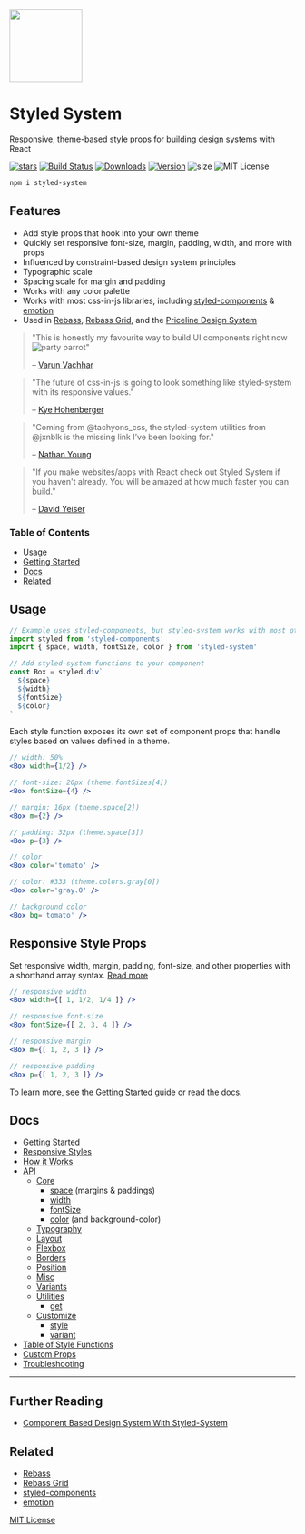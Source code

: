 
<img src='https://jxnblk.com/styled-system/logo.svg' width='128' height='128' />

# Styled System

Responsive, theme-based style props for building design systems with React

[![stars][]][github]
[![Build Status][ci]][travis]
[![Downloads][]][npm]
[![Version][]][npm]
![size][]
![MIT License][license]

[ci]: https://flat.badgen.net/travis/jxnblk/styled-system
[version]: https://flat.badgen.net/npm/v/styled-system
[downloads]: https://flat.badgen.net/npm/dw/styled-system
[license]: https://flat.badgen.net/badge/license/MIT/blue
[stars]: https://flat.badgen.net/github/stars/jxnblk/styled-system
[size]: https://flat.badgen.net/bundlephobia/minzip/styled-system

[npm]: https://npmjs.com/package/styled-system
[travis]: https://travis-ci.org/jxnblk/styled-system
[github]: https://github.com/jxnblk/styled-system


```sh
npm i styled-system
```

## Features

- Add style props that hook into your own theme
- Quickly set responsive font-size, margin, padding, width, and more with props
- Influenced by constraint-based design system principles
- Typographic scale
- Spacing scale for margin and padding
- Works with any color palette
- Works with most css-in-js libraries, including [styled-components][] & [emotion][emotion]
- Used in [Rebass](https://rebassjs.org), [Rebass Grid](https://grid.rebassjs.org/), and the [Priceline Design System](https://github.com/pricelinelabs/design-system)

> "This is honestly my favourite way to build UI components right now ![party parrot][party-parrot]"
>
> – [Varun Vachhar][varun-post]

[party-parrot]: https://github.com/jmhobbs/cultofthepartyparrot.com/raw/master/parrots/parrot.gif

<!--
> "Fantastic set of tools that offer the ease and API of tachyons/functional CSS but, are way more customisable."
>
> – [Varun Vachhar](https://mobile.twitter.com/winkerVSbecks/status/955619873463431168)
-->

> "The future of css-in-js is going to look something like styled-system with its responsive values."<br/>
>
> – [Kye Hohenberger](https://mobile.twitter.com/tkh44/status/905474043729416192)

> "Coming from @tachyons_css, the styled-system utilities from @jxnblk is the missing link I’ve been looking for."<br/>
>
> – [Nathan Young](https://mobile.twitter.com/nathanyoung/status/891353221880360960)

> "If you make websites/apps with React check out Styled System if you haven't already. You will be amazed at how much faster you can build."
>
> – [David Yeiser][david-tweet]

[dalgleish]: https://mobile.twitter.com/markdalgleish/status/913191186944241665
[mrmrs]: https://mobile.twitter.com/mrmrs_/status/913189805055401984

<!--

todo: react-scripts is borked

## Try It Out

Try the [examples](examples) on CodeSandbox

- [Basic](https://codesandbox.io/s/github/jxnblk/styled-system/tree/master/examples/basic)
- [Emotion](https://codesandbox.io/s/github/jxnblk/styled-system/tree/master/examples/emotion)
- [Theme Aliases](https://codesandbox.io/s/github/jxnblk/styled-system/tree/master/examples/theme-aliases)

-->


### Table of Contents

- [Usage](#usage)
- [Getting Started](#getting-started)
- [Docs](#docs)
- [Related](#related)

## Usage

```jsx
// Example uses styled-components, but styled-system works with most other css-in-js libraries as well
import styled from 'styled-components'
import { space, width, fontSize, color } from 'styled-system'

// Add styled-system functions to your component
const Box = styled.div`
  ${space}
  ${width}
  ${fontSize}
  ${color}
`
```

Each style function exposes its own set of component props
that handle styles based on values defined in a theme.

```jsx
// width: 50%
<Box width={1/2} />

// font-size: 20px (theme.fontSizes[4])
<Box fontSize={4} />

// margin: 16px (theme.space[2])
<Box m={2} />

// padding: 32px (theme.space[3])
<Box p={3} />

// color
<Box color='tomato' />

// color: #333 (theme.colors.gray[0])
<Box color='gray.0' />

// background color
<Box bg='tomato' />
```

## Responsive Style Props

Set responsive width, margin, padding, font-size, and other properties with a shorthand array syntax.
[Read more](docs/responsive-styles.md)

```jsx
// responsive width
<Box width={[ 1, 1/2, 1/4 ]} />

// responsive font-size
<Box fontSize={[ 2, 3, 4 ]} />

// responsive margin
<Box m={[ 1, 2, 3 ]} />

// responsive padding
<Box p={[ 1, 2, 3 ]} />
```

To learn more, see the [Getting Started](docs/getting-started.md) guide or read the docs.

<!-- link shims for previous readme -->
<a name='getting-started'></a>
<a name='how-it-works'></a>
<a name='responsive-styles'></a>
<a name='api'></a>
<a name='system-components'></a>
<a name='default-theme'></a>
<a name='troubleshooting'></a>
<a name='cleanelement'></a>

## Docs


- [Getting Started](docs/getting-started.md)
- [Responsive Styles](docs/responsive-styles.md)
- [How it Works](docs/how-it-works.md)
- [API](docs/api.md)
  - [Core](docs/api.md#core)
    - [space](docs/api.md#space) (margins & paddings)
    - [width](docs/api.md#width)
    - [fontSize](docs/api.md#fontsize)
    - [color](docs/api.md#color) (and background-color)
  - [Typography](docs/api.md#typography)
  - [Layout](docs/api.md#layout)
  - [Flexbox](docs/api.md#flexbox)
  - [Borders](docs/api.md#borders)
  - [Position](docs/api.md#position)
  - [Misc](docs/api.md#misc)
  - [Variants](docs/api.md#variants)
  - [Utilities](docs/api.md#utilities)
    - [get](docs/api.md#get)
  - [Customize](docs/api.md#customize)
    - [style](docs/api.md#style)
    - [variant](docs/api.md#variant)
- [Table of Style Functions](docs/table.md)
- [Custom Props](docs/custom-props.md)
- [Troubleshooting](docs/troubleshooting.md)


---

## Further Reading

- [Component Based Design System With Styled-System][varun-post]


## Related

- [Rebass](https://rebassjs.org)
- [Rebass Grid](https://grid.rebassjs.org)
- [styled-components][]
- [emotion][]

[styled-components]: https://github.com/styled-components/styled-components
[emotion]: https://github.com/emotion-js/emotion
[varun-post]: https://varun.ca/styled-system/
[david-tweet]: https://mobile.twitter.com/davidyeiser/status/965920740582285312

<!-- new links -->
[cole-tweet]: https://mobile.twitter.com/colebemis/status/996565848138526721
[mrmrs-elements]: https://github.com/mrmrs/elements
[broccs-react-starter]: https://github.com/broccolini/react-website-starter
[dalgleish]: https://mobile.twitter.com/markdalgleish/status/913191186944241665

[MIT License](LICENSE.md)
